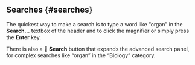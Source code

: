 ## Searches {#searches}

The quickest way to make a search is to type a word like “organ” in the **Search…** textbox of the header and to click the magnifier or simply press the **Enter** key.

There is also a  **Search** button that expands the advanced search panel, for complex searches like “organ” in the “Biology” category.